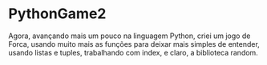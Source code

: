# PythonGame2
Agora, avançando mais um pouco na linguagem Python, criei um jogo de Forca, usando muito mais as funções para deixar mais simples de entender, usando listas e tuples, trabalhando com index, e claro, a biblioteca random.  
